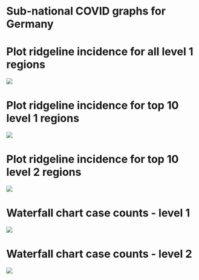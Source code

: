 Sub-national COVID graphs for Germany
================

# Plot ridgeline incidence for all level 1 regions

![](/covidregionaldatagraphs/images/Germany-ridgeline-all-level-1-graphs-1.png)<!-- -->

# Plot ridgeline incidence for top 10 level 1 regions

![](/covidregionaldatagraphs/images/Germany-ridgeline-top-ten-level-1-graphs-1.png)<!-- -->

# Plot ridgeline incidence for top 10 level 2 regions

![](/covidregionaldatagraphs/images/Germany-ridgeline-top-ten-level-2-graphs-1.png)<!-- -->

# Waterfall chart case counts - level 1

![](/covidregionaldatagraphs/images/Germany-waterfall-case-count-level-1-1.png)<!-- -->

# Waterfall chart case counts - level 2

![](/covidregionaldatagraphs/images/Germany-waterfall-case-count-level-2-graph-1.png)<!-- -->
